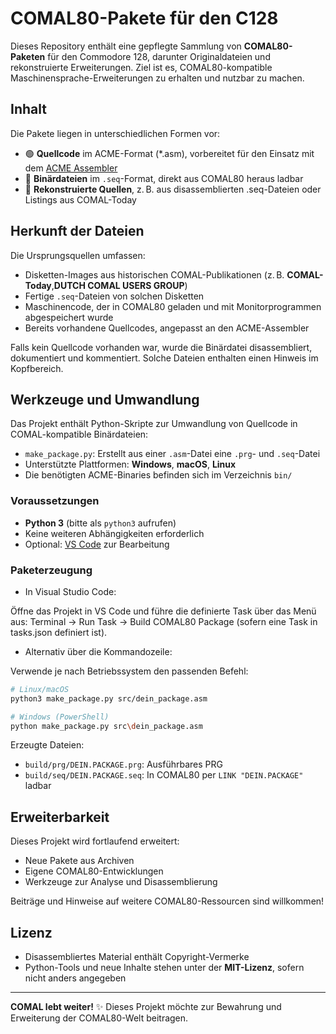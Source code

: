 # COMAL80-Pakete für den C128

Dieses Repository enthält eine gepflegte Sammlung von **COMAL80-Paketen** für den Commodore 128, darunter Originaldateien und rekonstruierte Erweiterungen. Ziel ist es, COMAL80-kompatible Maschinensprache-Erweiterungen zu erhalten und nutzbar zu machen.

## Inhalt

Die Pakete liegen in unterschiedlichen Formen vor:

- 🟢 **Quellcode** im ACME-Format (*.asm), vorbereitet für den Einsatz mit dem [ACME Assembler](https://github.com/meonwax/acme)
- 🔵 **Binärdateien** im `.seq`-Format, direkt aus COMAL80 heraus ladbar
- 🔁 **Rekonstruierte Quellen**, z. B. aus disassemblierten .seq-Dateien oder Listings aus COMAL-Today

## Herkunft der Dateien

Die Ursprungsquellen umfassen:

- Disketten-Images aus historischen COMAL-Publikationen (z. B. **COMAL-Today**,**DUTCH COMAL USERS GROUP**)
- Fertige `.seq`-Dateien von solchen Disketten
- Maschinencode, der in COMAL80 geladen und mit Monitorprogrammen abgespeichert wurde
- Bereits vorhandene Quellcodes, angepasst an den ACME-Assembler

Falls kein Quellcode vorhanden war, wurde die Binärdatei disassembliert, dokumentiert und kommentiert. Solche Dateien enthalten einen Hinweis im Kopfbereich.

## Werkzeuge und Umwandlung

Das Projekt enthält Python-Skripte zur Umwandlung von Quellcode in COMAL-kompatible Binärdateien:

- `make_package.py`: Erstellt aus einer `.asm`-Datei eine `.prg`- und `.seq`-Datei
- Unterstützte Plattformen: **Windows**, **macOS**, **Linux**
- Die benötigten ACME-Binaries befinden sich im Verzeichnis `bin/`

### Voraussetzungen

- **Python 3** (bitte als `python3` aufrufen)
- Keine weiteren Abhängigkeiten erforderlich
- Optional: [VS Code](https://code.visualstudio.com/) zur Bearbeitung

### Paketerzeugung

- In Visual Studio Code:

Öffne das Projekt in VS Code und führe die definierte Task über das Menü aus:
Terminal → Run Task → Build COMAL80 Package (sofern eine Task in tasks.json definiert ist).

- Alternativ über die Kommandozeile:

Verwende je nach Betriebssystem den passenden Befehl:

```bash
# Linux/macOS
python3 make_package.py src/dein_package.asm

# Windows (PowerShell)
python make_package.py src\dein_package.asm
```

Erzeugte Dateien:

- `build/prg/DEIN.PACKAGE.prg`: Ausführbares PRG
- `build/seq/DEIN.PACKAGE.seq`: In COMAL80 per `LINK "DEIN.PACKAGE"` ladbar


## Erweiterbarkeit

Dieses Projekt wird fortlaufend erweitert:

- Neue Pakete aus Archiven
- Eigene COMAL80-Entwicklungen
- Werkzeuge zur Analyse und Disassemblierung

Beiträge und Hinweise auf weitere COMAL80-Ressourcen sind willkommen!

## Lizenz

- Disassembliertes Material enthält Copyright-Vermerke
- Python-Tools und neue Inhalte stehen unter der **MIT-Lizenz**, sofern nicht anders angegeben

---

**COMAL lebt weiter!** ✨ Dieses Projekt möchte zur Bewahrung und Erweiterung der COMAL80-Welt beitragen.
